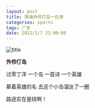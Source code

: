 ```yaml
---
layout: post
title: 珠海外伶仃岛一日游
categories: sports 
tags: 广东
date: 2012/2/7 22:00:00
---
```


![title](https://image.sideproject.cn/titlex/titlex_062.jpg)

**外伶仃岛**

过零丁洋 一个岛 一首诗 一个英雄

慕着英雄的名 去这个小岛溜达了一圈

路途实在是绕啊！

